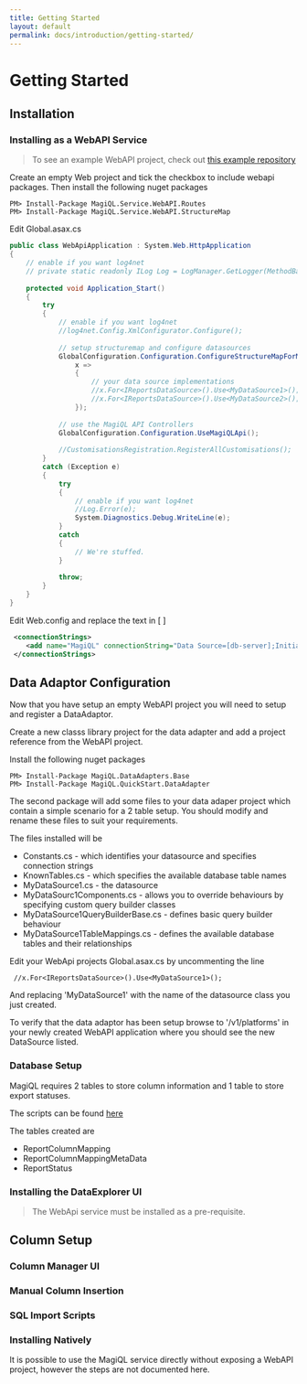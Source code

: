 ```yaml
---
title: Getting Started
layout: default 
permalink: docs/introduction/getting-started/
---
```


Getting Started
===

## Installation

### Installing as a WebAPI Service

> To see an example WebAPI project, check out [this example repository](https://github.com/MagiQL/MagiQL-StarterProject/tree/master/src)

Create an empty Web project and tick the checkbox to include webapi packages. Then install the following nuget packages

```
PM> Install-Package MagiQL.Service.WebAPI.Routes
PM> Install-Package MagiQL.Service.WebAPI.StructureMap
```

Edit Global.asax.cs

```c#
public class WebApiApplication : System.Web.HttpApplication
{
    // enable if you want log4net
    // private static readonly ILog Log = LogManager.GetLogger(MethodBase.GetCurrentMethod().DeclaringType);
                
    protected void Application_Start()
    { 
        try
        {
            // enable if you want log4net
            //log4net.Config.XmlConfigurator.Configure();  
    
            // setup structuremap and configure datasources
            GlobalConfiguration.Configuration.ConfigureStructureMapForMagiQL<WebApiApplication,NullLoggingProvider>(
                x =>
                {
                    // your data source implementations
                    //x.For<IReportsDataSource>().Use<MyDataSource1>();
                    //x.For<IReportsDataSource>().Use<MyDataSource2>(); 
                });
                        
            // use the MagiQL API Controllers
            GlobalConfiguration.Configuration.UseMagiQLApi();
    
            //CustomisationsRegistration.RegisterAllCustomisations();
        }
        catch (Exception e)
        {
            try
            {
                // enable if you want log4net
                //Log.Error(e);
                System.Diagnostics.Debug.WriteLine(e);
            }
            catch
            {
                // We're stuffed. 
            }
    
            throw;
        }
    }
}
```
  
Edit Web.config and replace the text  in [ ]

```xml
 <connectionStrings>
    <add name="MagiQL" connectionString="Data Source=[db-server];Initial Catalog=[db-name];Persist Security Info=True;User ID=[username];Password=[password]" providerName="System.Data.SqlClient" />
 </connectionStrings>
```
 
## Data Adaptor Configuration

Now that you have setup an empty WebAPI project you will need to setup and register a DataAdaptor.

Create a new classs library project for the data adapter and add a project reference from the WebAPI project.

Install the following nuget packages   

```
PM> Install-Package MagiQL.DataAdapters.Base 
PM> Install-Package MagiQL.QuickStart.DataAdapter
```

The second package will add some files to your data adaper project which contain a simple scenario for a 2 table setup. You should modify and rename these files to suit your requirements.

The files installed will be   

 * Constants.cs - which identifies your datasource and specifies connection strings
 * KnownTables.cs - which specifies the available database table names 
 * MyDataSource1.cs - the datasource
 * MyDataSourc1Components.cs - allows you to override behaviours by specifying custom query builder classes
 * MyDataSource1QueryBuilderBase.cs - defines basic query builder behaviour
 * MyDataSource1TableMappings.cs - defines the available database tables and their relationships
 
Edit your WebApi projects Global.asax.cs by uncommenting the line   

```
 //x.For<IReportsDataSource>().Use<MyDataSource1>();
```

And replacing 'MyDataSource1' with the name of the datasource class you just created.

To verify that the data adaptor has been setup browse to '/v1/platforms' in your newly created WebAPI application where you should see the new DataSource listed.


### Database Setup

MagiQL requires 2 tables to store column information and 1 table to store export statuses.

The scripts can be found [here](https://github.com/salesforce/MagiQL/tree/master/sql)

The tables created are

* ReportColumnMapping
* ReportColumnMappingMetaData
* ReportStatus

### Installing the DataExplorer UI
> The WebApi service must be installed as a pre-requisite.
   

## Column Setup

### Column Manager UI

### Manual Column Insertion

### SQL Import Scripts


### Installing Natively
It is possible to use the MagiQL service directly without exposing a WebAPI project, however the steps are not documented here.

